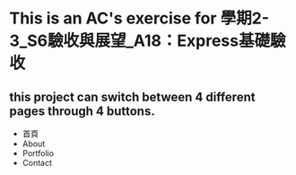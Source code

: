 # This is an AC's exercise for 學期2-3_S6驗收與展望_A18：Express基礎驗收
## this project can switch between 4 different pages through 4 buttons.  
+ 首頁
+ About
+ Portfolio
+ Contact
